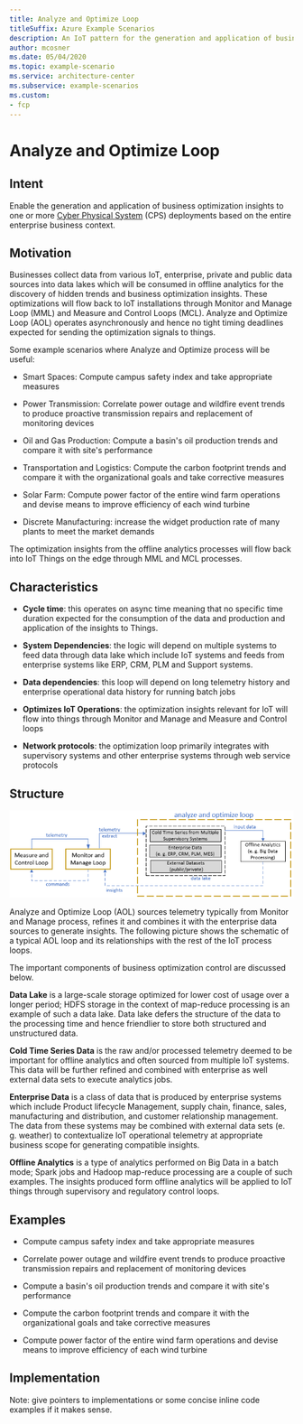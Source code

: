 ```yaml
---
title: Analyze and Optimize Loop
titleSuffix: Azure Example Scenarios
description: An IoT pattern for the generation and application of business optimization insights based on the entire business context.
author: mcosner
ms.date: 05/04/2020
ms.topic: example-scenario
ms.service: architecture-center
ms.subservice: example-scenarios
ms.custom:
- fcp
---
```


# Analyze and Optimize Loop

## Intent

Enable the generation and application of business optimization insights
to one or more [Cyber Physical
System](https://en.wikipedia.org/wiki/Cyber-physical_system) (CPS) deployments based on the entire enterprise business context.

## Motivation

Businesses collect data from various IoT, enterprise, private and public
data sources into data lakes which will be consumed in offline analytics
for the discovery of hidden trends and business optimization insights.
These optimizations will flow back to IoT installations through Monitor
and Manage Loop (MML) and Measure and Control Loops (MCL). Analyze and
Optimize Loop (AOL) operates asynchronously and hence no tight timing
deadlines expected for sending the optimization signals to things.

Some example scenarios where Analyze and Optimize process will be
useful:

-   Smart Spaces: Compute campus safety index and take appropriate
    measures

-   Power Transmission: Correlate power outage and wildfire event trends
    to produce proactive transmission repairs and replacement of
    monitoring devices

-   Oil and Gas Production: Compute a basin's oil production trends and
    compare it with site's performance

-   Transportation and Logistics: Compute the carbon footprint trends
    and compare it with the organizational goals and take corrective
    measures

-   Solar Farm: Compute power factor of the entire wind farm operations
    and devise means to improve efficiency of each wind turbine

-   Discrete Manufacturing: increase the widget production rate of many
    plants to meet the market demands

The optimization insights from the offline analytics processes will flow
back into IoT Things on the edge through MML and MCL processes.

## Characteristics

-   **Cycle time**: this operates on async time meaning that no specific
    time duration expected for the consumption of the data and
    production and application of the insights to Things.

-   **System Dependencies**: the logic will depend on multiple systems
    to feed data through data lake which include IoT systems and feeds
    from enterprise systems like ERP, CRM, PLM and Support systems.

-   **Data dependencies**: this loop will depend on long telemetry
    history and enterprise operational data history for running batch
    jobs

-   **Optimizes IoT Operations**: the optimization insights relevant for
    IoT will flow into things through Monitor and Manage and Measure and
    Control loops

-   **Network protocols**: the optimization loop primarily integrates
    with supervisory systems and other enterprise systems through web
    service protocols

## Structure

![An Analyze and Optimize Loop, shown in context with Measure and Control and Monitor and Manage Loops.](./media/analyze-optimize-loop.png)

Analyze and Optimize Loop (AOL) sources telemetry typically from Monitor
and Manage process, refines it and combines it with the enterprise data
sources to generate insights. The following picture shows the schematic
of a typical AOL loop and its relationships with the rest of the IoT
process loops.

The important components of business optimization control are discussed
below.

**Data Lake** is a large-scale storage optimized for lower cost of usage
over a longer period; HDFS storage in the context of map-reduce
processing is an example of such a data lake. Data lake defers the
structure of the data to the processing time and hence friendlier to
store both structured and unstructured data.

**Cold Time Series Data** is the raw and/or processed telemetry deemed
to be important for offline analytics and often sourced from multiple
IoT systems. This data will be further refined and combined with
enterprise as well external data sets to execute analytics jobs.

**Enterprise Data** is a class of data that is produced by enterprise
systems which include Product lifecycle Management, supply chain,
finance, sales, manufacturing and distribution, and customer
relationship management. The data from these systems may be combined
with external data sets (e. g. weather) to contextualize IoT operational
telemetry at appropriate business scope for generating compatible
insights.

**Offline Analytics** is a type of analytics performed on Big Data in a
batch mode; Spark jobs and Hadoop map-reduce processing are a couple of
such examples. The insights produced form offline analytics will be
applied to IoT things through supervisory and regulatory control loops.

## Examples

-   Compute campus safety index and take appropriate measures

-   Correlate power outage and wildfire event trends to produce
    proactive transmission repairs and replacement of monitoring devices

-   Compute a basin's oil production trends and compare it with site's
    performance

-   Compute the carbon footprint trends and compare it with the
    organizational goals and take corrective measures

-   Compute power factor of the entire wind farm operations and devise
    means to improve efficiency of each wind turbine

## Implementation

Note: give pointers to implementations or some concise inline code
examples if it makes sense.
